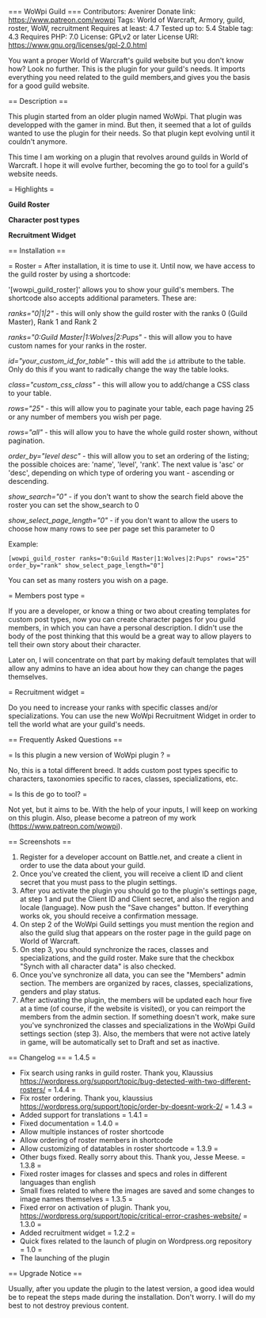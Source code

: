 === WoWpi Guild ===
Contributors: Avenirer
Donate link: https://www.patreon.com/wowpi
Tags: World of Warcraft, Armory, guild, roster, WoW, recruitment
Requires at least: 4.7
Tested up to: 5.4
Stable tag: 4.3
Requires PHP: 7.0
License: GPLv2 or later
License URI: https://www.gnu.org/licenses/gpl-2.0.html

You want a proper World of Warcraft's guild website but you don't know how? Look no further. This is the plugin for your guild's needs. It imports everything you need related to the guild members,and gives you the basis for a good guild website.

== Description ==

This plugin started from an older plugin named WoWpi. That plugin was developped with the gamer in mind. But then, it seemed that a lot of guilds wanted to use the plugin for their needs. So that plugin kept evolving until it couldn't anymore.

This time I am working on a plugin that revolves around guilds in World of Warcraft. I hope it will evolve further, becoming the go to tool for a guild's website needs.

= Highlights =

**Guild Roster**

**Character post types**

**Recruitment Widget**


== Installation ==

= Roster =
After installation, it is time to use it. Until now, we have access to the guild roster by using a shortcode:

'[wowpi_guild_roster]' allows you to show your guild's members. The shortcode also accepts additional parameters. These are:

*ranks="0|1|2"* - this will only show the guild roster with the ranks 0 (Guild Master), Rank 1 and Rank 2

*ranks="0:Guild Master|1:Wolves|2:Pups"* - this will allow you to have custom names for your ranks in the roster.

*id="your_custom_id_for_table"* - this will add the `id` attribute to the table. Only do this if you want to radically change the way the table looks.

*class="custom_css_class"* - this will allow you to add/change a CSS class to your table.

*rows="25"* - this will allow you to paginate your table, each page having 25 or any number of members you wish per page.
 
*rows="all"* - this will allow you to have the whole guild roster shown, without pagination.

*order_by="level desc"* - this will allow you to set an ordering of the listing; the possible choices are: 'name', 'level', 'rank'. The next value is 'asc' or 'desc', depending on which type of ordering you want - ascending or descending.

*show_search="0"* - if you don't want to show the search field above the roster you can set the show_search to 0

*show_select_page_length="0"* - if you don't want to allow the users to choose how many rows to see per page set this parameter to 0

Example:

`[wowpi_guild_roster ranks="0:Guild Master|1:Wolves|2:Pups" rows="25" order_by="rank" show_select_page_length="0"]`

You can set as many rosters you wish on a page.
 
= Members post type =

If you are a developer, or know a thing or two about creating templates for custom post types, now you can create character pages for you guild members, in which you can have a personal description. I didn't use the body of the post thinking that this would be a great way to allow players to tell their own story about their character.

Later on, I will concentrate on that part by making default templates that will allow any admins to have an idea about how they can change the pages themselves.

= Recruitment widget =

Do you need to increase your ranks with specific classes and/or specializations. You can use the new WoWpi Recruitment Widget in order to tell the world what are your guild's needs.

== Frequently Asked Questions ==

= Is this plugin a new version of WoWpi plugin ? =

No, this is a total different breed. It adds custom post types specific to characters, taxonomies specific to races, classes, specializations, etc.

= Is this de go to tool? =

Not yet, but it aims to be. With the help of your inputs, I will keep on working on this plugin. Also, please become a patreon of my work (https://www.patreon.com/wowpi). 

== Screenshots ==

1. Register for a developer account on Battle.net, and create a client in order to use the data about your guild.
2. Once you've created the client, you will receive a client ID and client secret that you must pass to the plugin settings.
3. After you activate the plugin you should go to the plugin's settings page, at step 1 and put the Client ID and Client secret, and also the region and locale (language). Now push the "Save changes" button. If everything works ok, you should receive a confirmation message.
4. On step 2 of the WoWpi Guild settings you must mention the region and also the guild slug that appears on the roster page in the guild page on World of Warcraft.
5. On step 3, you should synchronize the races, classes and specializations, and the guild roster. Make sure that the checkbox "Synch with all character data" is also checked.
6. Once you've synchronize all data, you can see the "Members" admin section. The members are organized by races, classes, specializations, genders and play status.
7. After activating the plugin, the members will be updated each hour five at a time (of course, if the website is visited), or you can reimport the members from the admin section. If something doesn't work, make sure you've synchronized the classes and specializations in the WoWpi Guild settings section (step 3). Also, the members that were not active lately in game, will be automatically set to Draft and set as inactive.

== Changelog ==
= 1.4.5 =
* Fix search using ranks in guild roster. Thank you, Klaussius https://wordpress.org/support/topic/bug-detected-with-two-different-rosters/
= 1.4.4 =
* Fix roster ordering. Thank you, klaussius https://wordpress.org/support/topic/order-by-doesnt-work-2/
= 1.4.3 =
* Added support for translations
= 1.4.1 =
* Fixed documentation
= 1.4.0 =
* Allow multiple instances of roster shortcode
* Allow ordering of roster members in shortcode
* Allow customizing of datatables in roster shortcode
= 1.3.9 =
* Other bugs fixed. Really sorry about this. Thank you, Jesse Meese.
= 1.3.8 =
* Fixed roster images for classes and specs and roles in different languages than english
* Small fixes related to where the images are saved and some changes to image names themselves
= 1.3.5 =
* Fixed error on activation of plugin. Thank you, https://wordpress.org/support/topic/critical-error-crashes-website/
= 1.3.0 =
* Added recruitment widget
= 1.2.2 =
* Quick fixes related to the launch of plugin on Wordpress.org repository
= 1.0 =
* The launching of the plugin

== Upgrade Notice ==

Usually, after you update the plugin to the latest version, a good idea would be to repeat the steps made during the installation. Don't worry. I will do my best to not destroy previous content.
